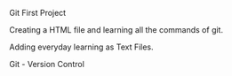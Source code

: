 Git First Project

Creating a HTML file and learning all the commands of git.

Adding everyday learning as Text Files.

Git - Version Control
